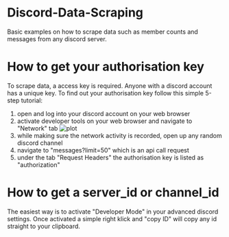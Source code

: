 # Discord-Data-Scraping
Basic examples on how to scrape data such as member counts and messages from any discord server.


# How to get your authorisation key
To scrape data, a access key is required. Anyone with a discord account has a unique key.
To find out your authorisation key follow this simple 5-step tutorial:

1) open and log into your discord account on your web browser
2) activate developer tools on your web browser and navigate to "Network" tab
![plot](https://github.com/lorenz234/Discord-Data-Scraping/main/tutorial/tut1.png?raw=true)
4) while making sure the network activity is recorded, open up any random discord channel
5) navigate to "messages?limit=50" which is an api call request
6) under the tab "Request Headers" the authorisation key is listed as "authorization" 

# How to get a server_id or channel_id
The easiest way is to activate "Developer Mode" in your advanced discord settings. Once activated a simple right klick and "copy ID" will copy any id straight to your clipboard.
